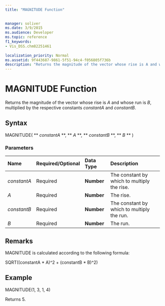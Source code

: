 ```yaml
---
title: "MAGNITUDE Function"
 
 
manager: soliver
ms.date: 3/9/2015
ms.audience: Developer
ms.topic: reference
f1_keywords:
- Vis_DSS.chm82251461
 
localization_priority: Normal
ms.assetid: 9f443687-9861-5f51-94c4-f056805f736b
description: "Returns the magnitude of the vector whose rise is A and whose run is B, multiplied by the respective constants constantA and constantB."
---
```


# MAGNITUDE Function

Returns the magnitude of the vector whose rise is  _A_ and whose run is  _B_, multiplied by the respective constants  _constantA_ and  _constantB_. 
  
## Syntax

MAGNITUDE( ** *constantA* **, ** *A* **, ** *constantB* **, ** *B* ** ) 
  
### Parameters

|**Name**|**Required/Optional**|**Data Type**|**Description**|
|:-----|:-----|:-----|:-----|
| _constantA_ <br/> |Required  <br/> |**Number** <br/> |The constant by which to multiply the rise.  <br/> |
| _A_ <br/> |Required  <br/> |**Number** <br/> |The rise.  <br/> |
| _constantB_ <br/> |Required  <br/> |**Number** <br/> |The constant by which to multiply the run.  <br/> |
| _B_ <br/> |Required  <br/> |**Number** <br/> |The run.  <br/> |
   
## Remarks

MAGNITUDE is calculated according to the following formula:
  
SQRT((constantA \* A)^2 + (constantB \* B)^2)
  
## Example

MAGNITUDE(1, 3, 1, 4) 
  
Returns 5. 
  

